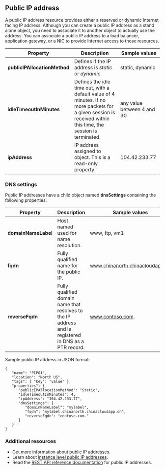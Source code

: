 ## Public IP address
A public IP address resource provides either a reserved or dynamic Internet facing IP address. Although you can create a public IP address as a stand alone object, you need to associate it to another object to actually use the address. You can associate a public IP address to a load balancer, application  gateway, or a NIC to provide Internet access to those resources.  

| Property | Description | Sample values |
| --- | --- | --- |
| **publicIPAllocationMethod** |Defines if the IP address is *static* or *dynamic*. |static, dynamic |
| **idleTimeoutInMinutes** |Defines the idle time out, with a default value of 4 minutes. If no more packets for a given session is received within this time, the session is terminated. |any value between 4 and 30 |
| **ipAddress** |IP address assigned to object. This is a read-only property. |104.42.233.77 |

### DNS settings
Public IP addresses have a child object named **dnsSettings** containing the following properties:

| Property | Description | Sample values |
| --- | --- | --- |
| **domainNameLabel** |Host named used for name resolution. |www, ftp, vm1 |
| **fqdn** |Fully qualified name for the public IP. |www.chinanorth.chinacloudapp.cn |
| **reverseFqdn** |Fully qualified domain name that resolves to the IP address and is registered in DNS as a PTR record. |www.contoso.com. |

Sample public IP address in JSON format:

    {
       "name": "PIP01",
       "location": "North US",
       "tags": { "key": "value" },
       "properties": {
          "publicIPAllocationMethod": "Static",
          "idleTimeoutInMinutes": 4,
          "ipAddress": "104.42.233.77",
          "dnsSettings": {
             "domainNameLabel": "mylabel",
             "fqdn": "mylabel.chinanorth.chinacloudapp.cn",
             "reverseFqdn": "contoso.com."
          }
       }
    } 

### Additional resources
* Get more information about [public IP addresses](../articles/virtual-network/virtual-networks-reserved-public-ip.md).
* Learn about [instance level public IP addresses](../articles/virtual-network/virtual-networks-instance-level-public-ip.md).
* Read the [REST API reference documentation](https://msdn.microsoft.com/library/azure/mt163638.aspx) for public IP addresses.